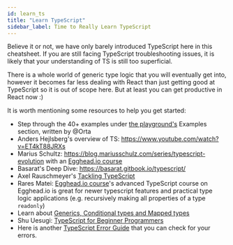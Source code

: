 ```yaml
---
id: learn_ts
title: "Learn TypeScript"
sidebar_label: Time to Really Learn TypeScript
---
```


Believe it or not, we have only barely introduced TypeScript here in this cheatsheet. If you are still facing TypeScript troubleshooting issues, it is likely that your understanding of TS is still too superficial.

There is a whole world of generic type logic that you will eventually get into, however it becomes far less dealing with React than just getting good at TypeScript so it is out of scope here. But at least you can get productive in React now :)

It is worth mentioning some resources to help you get started:

- Step through the 40+ examples under [the playground's](http://www.typescriptlang.org/play/index.html) Examples section, written by @Orta
- Anders Hejlsberg's overview of TS: https://www.youtube.com/watch?v=ET4kT88JRXs
- Marius Schultz: https://blog.mariusschulz.com/series/typescript-evolution with an [Egghead.io course](https://egghead.io/courses/advanced-static-types-in-typescript)
- Basarat's Deep Dive: https://basarat.gitbook.io/typescript/
- Axel Rauschmeyer's [Tackling TypeScript](https://exploringjs.com/tackling-ts/)
- Rares Matei: [Egghead.io course](https://egghead.io/courses/practical-advanced-typescript)'s advanced TypeScript course on Egghead.io is great for newer typescript features and practical type logic applications (e.g. recursively making all properties of a type `readonly`)
- Learn about [Generics, Conditional types and Mapped types](https://www.youtube.com/watch?v=PJjeHzvi_VQ&feature=youtu.be)
- Shu Uesugi: [TypeScript for Beginner Programmers](https://ts.chibicode.com/)
- Here is another [TypeScript Error Guide](https://github.com/threehams/typescript-error-guide/) that you can check for your errors.
